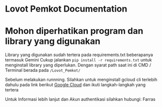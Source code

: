 # Lovot Pemkot Documentation

# Mohon diperhatikan program dan library yang digunakan

Library yang digunakan sudah tertera pada requirements.txt beberapanya termasuk Gemini
Cukup jalankan `pip install -r requirements.txt` untuk menginstall library yang diperlukan.
Dengan syarat path saat ini di CMD / Terminal berada pada `/Lovot_Pemkot/`

Sebelum melakukan runnning. Silahkan untuk menginstall gcloud cli terlebih dahulu pada link berikut 
[Google Cloud](https://cloud.google.com/sdk/docs/instal "Instalasi Google Cloud CLI") dan ikuti langkah-langkah yang tertera

Untuk Informasi lebih lanjut dan Akun authentikasi silahkan hubungi: Farras